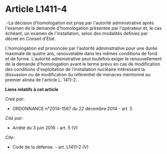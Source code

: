 # Article L1411-4

.-La décision d'homologation est prise par l'autorité administrative après l'examen de la demande d'homologation présentée
par l'opérateur et, le cas échéant, un examen de l'installation, selon des modalités définies par décret en Conseil d'Etat. 

L'homologation est prononcée par l'autorité administrative pour une durée maximale de quatre ans, renouvelable dans les mêmes
conditions de fond et de forme. L'autorité administrative peut toutefois exiger le renouvellement de la demande
d'homologation avant le terme prévu en cas de modification des conditions d'exploitation de l'installation nucléaire
intéressant la dissuasion ou de modification du référentiel de menaces mentionné au premier alinéa de l'article L. 1411-2.

**Liens relatifs à cet article**

_Créé par_:

  - ORDONNANCE n°2014-1567 du 22 décembre 2014 - art. 5

_Cité par_:

  - Arrêté du 3 juin 2016 - art. 5 (V)

_Cite_:

  - Code de la défense. - art. L1411-2 (V)
